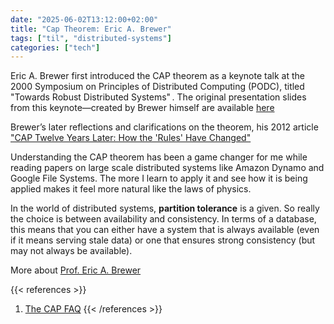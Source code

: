 ```yaml
---
date: "2025-06-02T13:12:00+02:00"
title: "Cap Theorem: Eric A. Brewer"
tags: ["til", "distributed-systems"]
categories: ["tech"]
---
```


Eric A. Brewer first introduced the CAP theorem as a keynote talk at the 2000 Symposium on Principles of Distributed Computing (PODC), titled "Towards Robust Distributed Systems" . The original presentation slides from this keynote—created by Brewer himself are available [here](https://people.eecs.berkeley.edu/~brewer/cs262b-2004/PODC-keynote.pdf)

 Brewer’s later reflections and clarifications on the theorem, his 2012 article ["CAP Twelve Years Later: How the 'Rules' Have Changed"](https://sites.cs.ucsb.edu/~rich/class/cs293b-cloud/papers/brewer-cap.pdf)

 Understanding the CAP theorem has been a game changer for me while reading papers on large scale distributed systems like Amazon Dynamo and Google File Systems. The more I learn to apply it and see how it is being applied makes it feel more natural like the laws of physics.

In the world of distributed systems, **partition tolerance** is a given. So really the choice is between availability and consistency. In terms of a database, this means that you can either have a system that is always available (even if it means serving stale data) or one that ensures strong consistency (but may not always be available).

More about [Prof. Eric A. Brewer](https://people.eecs.berkeley.edu/~brewer/bio.html)

{{< references >}}
1. [The CAP FAQ](https://www.the-paper-trail.org/page/cap-faq/)
{{< /references >}}